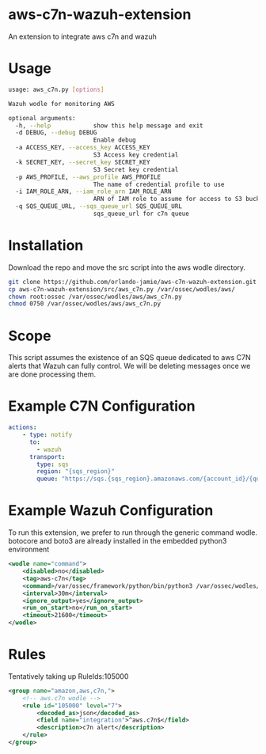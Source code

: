 # aws-c7n-wazuh-extension
An extension to integrate aws c7n and wazuh

# Usage
``` bash
usage: aws_c7n.py [options]

Wazuh wodle for monitoring AWS

optional arguments:
  -h, --help            show this help message and exit
  -d DEBUG, --debug DEBUG
                        Enable debug
  -a ACCESS_KEY, --access_key ACCESS_KEY
                        S3 Access key credential
  -k SECRET_KEY, --secret_key SECRET_KEY
                        S3 Secret key credential
  -p AWS_PROFILE, --aws_profile AWS_PROFILE
                        The name of credential profile to use
  -i IAM_ROLE_ARN, --iam_role_arn IAM_ROLE_ARN
                        ARN of IAM role to assume for access to S3 bucket
  -q SQS_QUEUE_URL, --sqs_queue_url SQS_QUEUE_URL
                        sqs_queue_url for c7n queue
```

# Installation
Download the repo and move the src script into the aws wodle directory.
```bash
git clone https://github.com/orlando-jamie/aws-c7n-wazuh-extension.git
cp aws-c7n-wazuh-extension/src/aws_c7n.py /var/ossec/wodles/aws/
chown root:ossec /var/ossec/wodles/aws/aws_c7n.py
chmod 0750 /var/ossec/wodles/aws/aws_c7n.py
```

# Scope
This script assumes the existence of an SQS queue dedicated to aws C7N alerts that Wazuh can fully control. We will be deleting messages once we are done processing them.

# Example C7N Configuration
```yml
actions:
    - type: notify
      to: 
        - wazuh
      transport:
        type: sqs
        region: "{sqs_region}"
        queue: "https://sqs.{sqs_region}.amazonaws.com/{account_id}/{queue_name}"
```

# Example Wazuh Configuration
To run this extension, we prefer to run through the generic command wodle. botocore and boto3 are already installed in the embedded python3 environment

```xml
<wodle name="command">
    <disabled>no</disabled>
    <tag>aws-c7n</tag>
    <command>/var/ossec/framework/python/bin/python3 /var/ossec/wodles/aws/aws_c7n.py --sqs_queue_url https://sqs.{sqs_region}.amazonaws.com/{account_id}/{queue_name}</command>
    <interval>30m</interval>
    <ignore_output>yes</ignore_output>
    <run_on_start>no</run_on_start>
    <timeout>21600</timeout>
</wodle>
```
  
# Rules
Tentatively taking up RuleIds:105000

```xml
<group name="amazon,aws,c7n,">
    <!-- aws.c7n wodle -->
    <rule id="105000" level="7">
        <decoded_as>json</decoded_as>
        <field name="integration">^aws.c7n$</field>
        <description>c7n alert</description>
    </rule>
</group>
```
